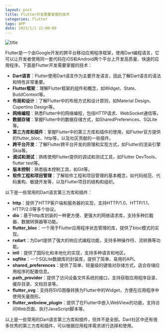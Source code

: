 ```yaml
---
layout: post
title: Flutter开发需要掌握的技术
categories: flutter 
tags: APP
date: 2023/1/1 22:00:00
---
```


![title](https://image.sideproject.cn/titlex/titlex_239.jpg)

Flutter是一个由Google开发的跨平台移动应用程序框架，使用Dart编程语言，它可以让开发者使用同一套代码在iOS和Android两个平台上开发高质量、快速的应用程序。下面是Flutter开发需要掌握的技术：

- **Dart语言**：Flutter使用Dart语言作为主要开发语言，因此了解Dart语言的语法和特性非常重要。
- **Flutter框架**：理解Flutter框架的组件和概念，如Widget、State、BuildContext等。
- **布局和设计**：了解Flutter中的布局方式和设计原则，如Material Design、Cupertino Design等。
- **网络编程**：熟悉Flutter中的网络编程，包括HTTP请求、WebSocket通信等。
- **数据存储**：掌握Flutter中的数据存储方式，如SharedPreferences、SQLite等。
- **第三方库和插件**：掌握Flutter中的第三方库和插件的使用，如Flutter官方提供的flutter_bloc、http等，以及社区贡献的一些插件。
- **跨平台开发**：了解Flutter跨平台开发的原理和实现方式，如Flutter的渲染引擎Skia等。
- **调试和测试**：熟练使用Flutter提供的调试和测试工具，如Flutter DevTools、flutter test等。
- **版本控制**：熟悉版本控制工具，如Git等。
- **软件工程和项目管理**：了解软件工程和项目管理的基本概念，如代码规范、代码重构、敏捷开发等，以及Flutter项目的结构和组织。

以下是一些常用的Dart语言第三方库和插件：

- **http**：提供了HTTP客户端和服务器的实现，支持HTTP/1.0、HTTP/1.1、HTTP/2.0等多个协议。
- **dio**：基于http库封装的一种更方便、更强大的网络请求库，支持多种拦截器、数据转换器等功能。
- **flutter_bloc**：一个用于Flutter应用程序状态管理的库，提供了bloc模式的实现。
- **rxdart**：为Dart提供了强大的响应式编程功能，支持多种操作符、流转换等功能。
- **intl**：提供了国际化和本地化的实现，支持多种语言和地区。
- **sqflite**：一个SQLite数据库的封装库，提供了简单、易用的API。
- **shared_preferences**：提供了简单、轻量级的键值对存储方式，适合存储应用程序的配置信息。
- **path_provider**：提供了访问设备文件系统的接口，支持获取应用程序目录、缓存目录、文档目录等。
- **flutter_svg**：支持将SVG图像转换为Flutter中的Widget，方便在应用程序中使用矢量图形。
- **flutter_webview_plugin**：提供了在Flutter中嵌入WebView的功能，支持访问Web页面、执行JavaScript脚本等。

以上是一些常用的Dart语言第三方库和插件，但并不是全部。Dart社区中还有很多优秀的第三方库和插件，可以根据应用程序需求进行选择和使用。